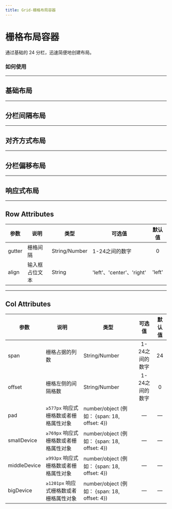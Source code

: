 ```yaml
---
title: Grid-栅格布局容器
---
```


# 栅格布局容器
通过基础的 24 分栏，迅速简便地创建布局。


### 如何使用

---

## 基础布局
<grid-demo1></grid-demo1>

---

## 分栏间隔布局
<grid-demo2></grid-demo2>


---

## 对齐方式布局
<grid-demo3></grid-demo3>

---

## 分栏偏移布局
<grid-demo4></grid-demo4>

---

## 响应式布局
<grid-demo5></grid-demo5>

---


## Row Attributes


| 参数       | 说明      | 类型            | 可选值                     |  默认值   |
|-----------|----------|----------------|-------------------------|:------:|
| gutter   | 栅格间隔    | String/Number | 1-24之间的数字               |   0    |
| align    | 输入框占位文本 | String        | 'left'、'center'、'right' | 'left' |


---

## Col Attributes

| 参数           | 说明                           | 类型                                        |    可选值    | 默认值 |
|--------------|------------------------------|-------------------------------------------|:---------:|:---:|
| span         | 栅格占据的列数                      | String/Number                             | 1-24之间的数字 | 24  |
| offset       | 栅格左侧的间隔格数                    | String/Number                             |     1-24之间的数字     |  0  |
| pad          | ```≥577px``` 响应式栅格数或者栅格属性对象  | number/object (例如： {span: 18, offset: 4}) |     —     |  —  |
| smallDevice  | ```≥769px``` 响应式栅格数或者栅格属性对象  | number/object (例如： {span: 18, offset: 4}) |     —     |  —  |
| middleDevice | ```≥993px``` 响应式栅格数或者栅格属性对象  | number/object (例如： {span: 18, offset: 4}) |     —     |  —  |
| bigDevice    | ```≥1201px``` 响应式栅格数或者栅格属性对象 | number/object (例如： {span: 18, offset: 4}) |     —     |  —  |



